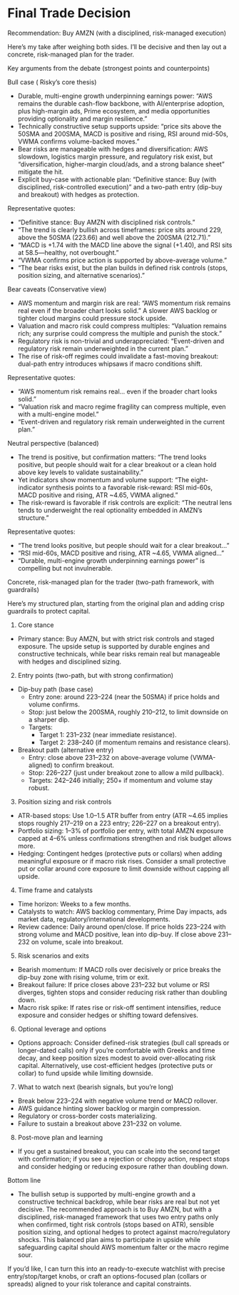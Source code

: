 # Final Trade Decision

Recommendation: Buy AMZN (with a disciplined, risk-managed execution)

Here’s my take after weighing both sides. I’ll be decisive and then lay out a concrete, risk-managed plan for the trader.

Key arguments from the debate (strongest points and counterpoints)

Bull case ( Risky’s core thesis)
- Durable, multi-engine growth underpinning earnings power: “AWS remains the durable cash-flow backbone, with AI/enterprise adoption, plus high-margin ads, Prime ecosystem, and media opportunities providing optionality and margin resilience.”
- Technically constructive setup supports upside: “price sits above the 50SMA and 200SMA, MACD is positive and rising, RSI around mid-50s, VWMA confirms volume-backed moves.”
- Bear risks are manageable with hedges and diversification: AWS slowdown, logistics margin pressure, and regulatory risk exist, but “diversification, higher-margin cloud/ads, and a strong balance sheet” mitigate the hit.
- Explicit buy-case with actionable plan: “Definitive stance: Buy (with disciplined, risk-controlled execution)” and a two-path entry (dip-buy and breakout) with hedges as protection.

Representative quotes:
- “Definitive stance: Buy AMZN with disciplined risk controls.”
- “The trend is clearly bullish across timeframes: price sits around 229, above the 50SMA (223.66) and well above the 200SMA (212.71).”
- “MACD is +1.74 with the MACD line above the signal (+1.40), and RSI sits at 58.5—healthy, not overbought.”
- “VWMA confirms price action is supported by above-average volume.”
- “The bear risks exist, but the plan builds in defined risk controls (stops, position sizing, and alternative scenarios).”

Bear caveats (Conservative view)
- AWS momentum and margin risk are real: “AWS momentum risk remains real even if the broader chart looks solid.” A slower AWS backlog or tighter cloud margins could pressure stock upside.
- Valuation and macro risk could compress multiples: “Valuation remains rich; any surprise could compress the multiple and punish the stock.”
- Regulatory risk is non-trivial and underappreciated: “Event-driven and regulatory risk remain underweighted in the current plan.”
- The rise of risk-off regimes could invalidate a fast-moving breakout: dual-path entry introduces whipsaws if macro conditions shift.

Representative quotes:
- “AWS momentum risk remains real… even if the broader chart looks solid.”
- “Valuation risk and macro regime fragility can compress multiple, even with a multi-engine model.”
- “Event-driven and regulatory risk remain underweighted in the current plan.”

Neutral perspective (balanced)
- The trend is positive, but confirmation matters: “The trend looks positive, but people should wait for a clear breakout or a clean hold above key levels to validate sustainability.”
- Yet indicators show momentum and volume support: “The eight-indicator synthesis points to a favorable risk-reward: RSI mid-60s, MACD positive and rising, ATR ~4.65, VWMA aligned.”
- The risk-reward is favorable if risk controls are explicit: “The neutral lens tends to underweight the real optionality embedded in AMZN’s structure.”

Representative quotes:
- “The trend looks positive, but people should wait for a clear breakout…”
- “RSI mid-60s, MACD positive and rising, ATR ~4.65, VWMA aligned…”
- “Durable, multi-engine growth underpinning earnings power” is compelling but not invulnerable.

Concrete, risk-managed plan for the trader (two-path framework, with guardrails)

Here’s my structured plan, starting from the original plan and adding crisp guardrails to protect capital.

1) Core stance
- Primary stance: Buy AMZN, but with strict risk controls and staged exposure. The upside setup is supported by durable engines and constructive technicals, while bear risks remain real but manageable with hedges and disciplined sizing.

2) Entry points (two-path, but with strong confirmation)
- Dip-buy path (base case)
  - Entry zone: around 223–224 (near the 50SMA) if price holds and volume confirms.
  - Stop: just below the 200SMA, roughly 210–212, to limit downside on a sharper dip.
  - Targets:
    - Target 1: 231–232 (near immediate resistance).
    - Target 2: 238–240 (if momentum remains and resistance clears).
- Breakout path (alternative entry)
  - Entry: close above 231–232 on above-average volume (VWMA-aligned) to confirm breakout.
  - Stop: 226–227 (just under breakout zone to allow a mild pullback).
  - Targets: 242–246 initially; 250+ if momentum and volume stay robust.

3) Position sizing and risk controls
- ATR-based stops: Use 1.0–1.5 ATR buffer from entry (ATR ~4.65 implies stops roughly 217–219 on a 223 entry; 226–227 on a breakout entry).
- Portfolio sizing: 1–3% of portfolio per entry, with total AMZN exposure capped at 4–6% unless confirmations strengthen and risk budget allows more.
- Hedging: Contingent hedges (protective puts or collars) when adding meaningful exposure or if macro risk rises. Consider a small protective put or collar around core exposure to limit downside without capping all upside.

4) Time frame and catalysts
- Time horizon: Weeks to a few months.
- Catalysts to watch: AWS backlog commentary, Prime Day impacts, ads market data, regulatory/international developments.
- Review cadence: Daily around open/close. If price holds 223–224 with strong volume and MACD positive, lean into dip-buy. If close above 231–232 on volume, scale into breakout.

5) Risk scenarios and exits
- Bearish momentum: If MACD rolls over decisively or price breaks the dip-buy zone with rising volume, trim or exit.
- Breakout failure: If price closes above 231–232 but volume or RSI diverges, tighten stops and consider reducing risk rather than doubling down.
- Macro risk spike: If rates rise or risk-off sentiment intensifies, reduce exposure and consider hedges or shifting toward defensives.

6) Optional leverage and options
- Options approach: Consider defined-risk strategies (bull call spreads or longer-dated calls) only if you’re comfortable with Greeks and time decay, and keep position sizes modest to avoid over-allocating risk capital. Alternatively, use cost-efficient hedges (protective puts or collar) to fund upside while limiting downside.

7) What to watch next (bearish signals, but you’re long)
- Break below 223–224 with negative volume trend or MACD rollover.
- AWS guidance hinting slower backlog or margin compression.
- Regulatory or cross-border costs materializing.
- Failure to sustain a breakout above 231–232 on volume.

8) Post-move plan and learning
- If you get a sustained breakout, you can scale into the second target with confirmation; if you see a rejection or choppy action, respect stops and consider hedging or reducing exposure rather than doubling down.

Bottom line
- The bullish setup is supported by multi-engine growth and a constructive technical backdrop, while bear risks are real but not yet decisive. The recommended approach is to Buy AMZN, but with a disciplined, risk-managed framework that uses two entry paths only when confirmed, tight risk controls (stops based on ATR), sensible position sizing, and optional hedges to protect against macro/regulatory shocks. This balanced plan aims to participate in upside while safeguarding capital should AWS momentum falter or the macro regime sour.

If you’d like, I can turn this into an ready-to-execute watchlist with precise entry/stop/target knobs, or craft an options-focused plan (collars or spreads) aligned to your risk tolerance and capital constraints.
